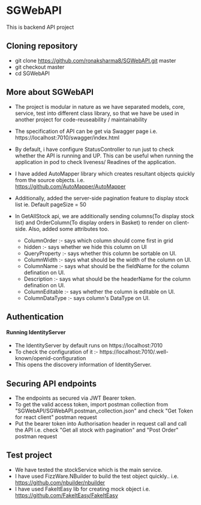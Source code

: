 # SGWebAPI
This is backend API project 

## Cloning repository
- git clone https://github.com/ronaksharma8/SGWebAPI.git master
- git checkout master
- cd SGWebAPI


## More about SGWebAPI
- The project is modular in nature as we have separated models, core, service, test into different class library, so that we have be used in another project for code-reuseability / maintainability
- The specification of API can be get via Swagger page i.e. https://localhost:7010/swagger/index.html
- By default, i have configure StatusController to run just to check whether the API is running and UP. This can be useful when running the application in pod to check liveness/ Readines of the application.

- I have added AutoMapper library which creates resultant objects quickly from the source objects. i.e. https://github.com/AutoMapper/AutoMapper
- Additionally, added the server-side pagination feature to display stock list ie. Default pageSize = 50
- In GetAllStock api, we are additionally sending columns(To display stock list) and OrderColumn(To display orders in Basket) to render on client-side. Also, added some attributes too.
  - ColumnOrder :- says which column should come first in grid
  - hidden :- says whether we hide this column on UI
  - QueryProperty :- says whether this column be sortable on UI.  
  - ColumnWidth :- says what should be the width of the column on UI.
  - ColumnName :- says what should be the fieldName for the column defination on UI.
  - Description :- says what should be the headerName for the column defination on UI.
  - ColumnEditable :- says whether the column is editable on UI.
  - ColumnDataType :- says column's DataType on UI.
  

## Authentication

#### Running IdentityServer

- The IdentityServer by default runs on https://localhost:7010
- To check the configuration of it :- https://localhost:7010/.well-known/openid-configuration
- This opens the discovery information of IdentityServer.

## Securing API endpoints
- The endpoints as secured via JWT Bearer token.
- To get the valid access token, import postman collection from "SGWebAPI/SGWebAPI.postman_collection.json" and check "Get Token for react client" postman request
- Put the bearer token into Authorisation header in request call and call the API i.e. check "Get all stock with pagination" and "Post Order"  postman request

## Test project
- We have tested the stockService which is the main service.
- I have used FizzWare.NBuilder to build the test object quickly.. i.e. https://github.com/nbuilder/nbuilder
- I have used FakeItEasy lib for creating mock object i.e. https://github.com/FakeItEasy/FakeItEasy










